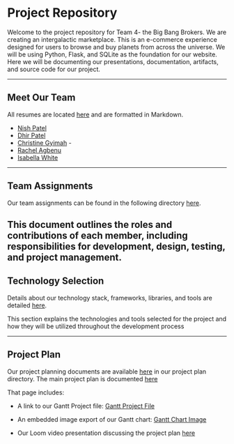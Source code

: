 # Project Repository 
 
Welcome to the project repository for Team 4- the Big Bang Brokers. We are creating an intergalactic marketplace. 
This is an e-commerce experience designed for users to browse and buy planets from across the universe. 
We will be using Python, Flask, and SQLite as the foundation for our website. 
Here we will be documenting our presentations, documentation, artifacts, and source code for our project. 
 


--- 

## Meet Our Team 
All resumes are located [here](./project-plan/resumes/) and are formatted in Markdown. 
- [Nish Patel](./project-plan/resumes/Resume-NishPatel.md)
- [Dhir Patel](./project-plan/resumes/Resume-DhirPatel.md)
- [Christine Gyimah](./project-plan/resumes/Resume-ChristineGyimah.md) -
- [Rachel Agbenu](./project-plan/resumes/Resume-RachelAgbbenu.md)
- [Isabella White](./project-plan/resumes/Resume-IsabellaWhite.md)
  
--- 
## Team Assignments
Our team assignments can be found in the following directory [here](./project-plan/team-assignments/README.md). 

This document outlines the roles and contributions of each member, including responsibilities for development, design, testing, and project management. 
--- 
## Technology Selection 
Details about our technology stack, frameworks, libraries, and tools are detailed [here](./project-plan/technology-selection/README.md). 

This section explains the technologies and tools selected for the project and how they will be utilized throughout the development process

--- 
## Project Plan 
Our project planning documents are available [here](./project-plan/) in our project plan directory. 
The main project plan is documented [here](./project-plan/README.md)

That page includes: 
- A link to our Gantt Project file: [Gantt Project File](./project-plan/gantt-chart/ganttproject.gan)
- An embedded image export of our Gantt chart: [Gantt Chart Image](./project-plan/gantt-chart/ganttproject.png)

- Our Loom video presentation discussing the project plan [here](https://www.loom.com)
